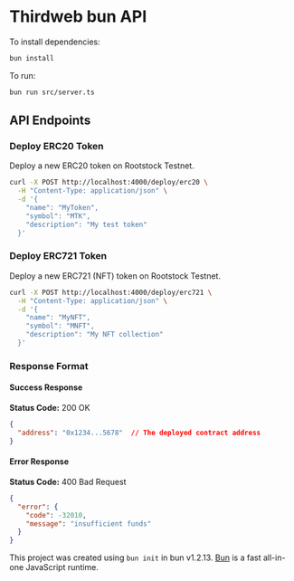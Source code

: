 # Thirdweb bun API

To install dependencies:

```bash
bun install
```

To run:

```bash
bun run src/server.ts
```

## API Endpoints

### Deploy ERC20 Token

Deploy a new ERC20 token on Rootstock Testnet.

```bash
curl -X POST http://localhost:4000/deploy/erc20 \
  -H "Content-Type: application/json" \
  -d '{
    "name": "MyToken",
    "symbol": "MTK",
    "description": "My test token"
  }'
```

### Deploy ERC721 Token

Deploy a new ERC721 (NFT) token on Rootstock Testnet.

```bash
curl -X POST http://localhost:4000/deploy/erc721 \
  -H "Content-Type: application/json" \
  -d '{
    "name": "MyNFT",
    "symbol": "MNFT",
    "description": "My NFT collection"
  }'
```

### Response Format

#### Success Response

**Status Code:** 200 OK

```json
{
  "address": "0x1234...5678"  // The deployed contract address
}
```

#### Error Response

**Status Code:** 400 Bad Request

```json
{
  "error": {
    "code": -32010,
    "message": "insufficient funds"
  }
}
```

This project was created using `bun init` in bun v1.2.13. [Bun](https://bun.sh) is a fast all-in-one JavaScript runtime.
